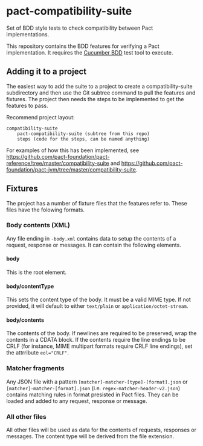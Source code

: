 # pact-compatibility-suite
Set of BDD style tests to check compatibility between Pact implementations.

This repository contains the BDD features for verifying a Pact implementation. It requires the [Cucumber BDD](https://cucumber.io/) test tool to execute.

## Adding it to a project
The easiest way to add the suite to a project to create a compatibility-suite subdirectory and then use the Git subtree command to pull the features and fixtures.
The project then needs the steps to be implemented to get the features to pass.

Recommend project layout:

```
compatibility-suite
    pact-compatibility-suite (subtree from this repo)
    steps (code for the steps, can be named anything)
```

For examples of how this has been implemented, see https://github.com/pact-foundation/pact-reference/tree/master/compatibility-suite and https://github.com/pact-foundation/pact-jvm/tree/master/compatibility-suite.

## Fixtures

The project has a number of fixture files that the features refer to. These files have the folowing formats.

### Body contents (XML)
Any file ending in `-body.xml` contains data to setup the contents of a request, response or messages. It can contain the following elements.

#### body
This is the root element.

#### body/contentType
This sets the content type of the body. It must be a valid MIME type. If not provided, it will default to either `text/plain` or `application/octet-stream`.

#### body/contents
The contents of the body. If newlines are required to be preserved, wrap the contents in a CDATA block. If the contents require the line endings to be CRLF 
(for instance, MIME multipart formats require CRLF line endings), set the attrribute `eol="CRLF"`.

### Matcher fragments
Any JSON file with a pattern `[matcher]-matcher-[type]-[format].json` or `[matcher]-matcher-[format].json` (i.e. `regex-matcher-header-v2.json`) contains matching rules
in format presisted in Pact files. They can be loaded and added to any request, response or message.

### All other files
All other files will be used as data for the contents of requests, responses or messages. The content type will be derived from the file extension.
